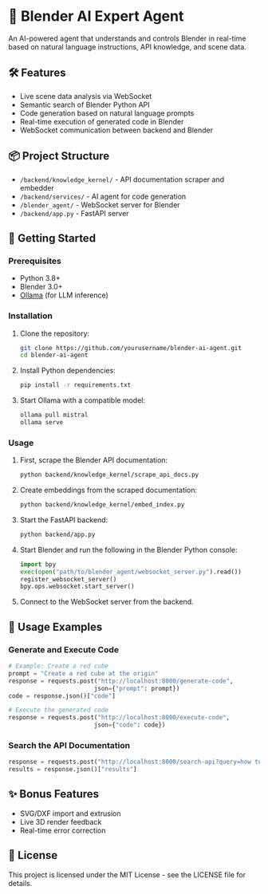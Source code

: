 # 🧠 Blender AI Expert Agent

An AI-powered agent that understands and controls Blender in real-time based on natural language instructions, API knowledge, and scene data.

## 🛠️ Features

- Live scene data analysis via WebSocket
- Semantic search of Blender Python API
- Code generation based on natural language prompts
- Real-time execution of generated code in Blender
- WebSocket communication between backend and Blender

## 📦 Project Structure

- `/backend/knowledge_kernel/` - API documentation scraper and embedder
- `/backend/services/` - AI agent for code generation
- `/blender_agent/` - WebSocket server for Blender
- `/backend/app.py` - FastAPI server

## 🚀 Getting Started

### Prerequisites

- Python 3.8+
- Blender 3.0+
- [Ollama](https://github.com/ollama/ollama) (for LLM inference)

### Installation

1. Clone the repository:
   ```bash
   git clone https://github.com/yourusername/blender-ai-agent.git
   cd blender-ai-agent
   ```

2. Install Python dependencies:
   ```bash
   pip install -r requirements.txt
   ```

3. Start Ollama with a compatible model:
   ```bash
   ollama pull mistral
   ollama serve
   ```

### Usage

1. First, scrape the Blender API documentation:
   ```bash
   python backend/knowledge_kernel/scrape_api_docs.py
   ```

2. Create embeddings from the scraped documentation:
   ```bash
   python backend/knowledge_kernel/embed_index.py
   ```

3. Start the FastAPI backend:
   ```bash
   python backend/app.py
   ```

4. Start Blender and run the following in the Blender Python console:
   ```python
   import bpy
   exec(open("path/to/blender_agent/websocket_server.py").read())
   register_websocket_server()
   bpy.ops.websocket.start_server()
   ```

5. Connect to the WebSocket server from the backend.

## 🔧 Usage Examples

### Generate and Execute Code

```python
# Example: Create a red cube
prompt = "Create a red cube at the origin"
response = requests.post("http://localhost:8000/generate-code", 
                        json={"prompt": prompt})
code = response.json()["code"]

# Execute the generated code
response = requests.post("http://localhost:8000/execute-code", 
                        json={"code": code})
```

### Search the API Documentation

```python
response = requests.post("http://localhost:8000/search-api?query=how to add a mesh")
results = response.json()["results"]
```

## ✨ Bonus Features

- SVG/DXF import and extrusion
- Live 3D render feedback
- Real-time error correction

## 📄 License

This project is licensed under the MIT License - see the LICENSE file for details. 